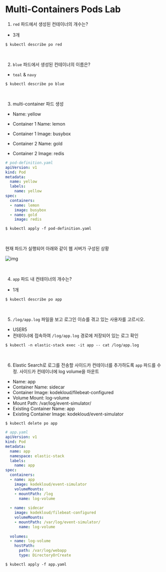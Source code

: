 # Multi-Containers Pods Lab

1. `red` 파드에서 생성된 컨테이너의 개수는?

- 3개

```
$ kubectl describe po red
```

<br>

2. `blue` 파드에서 생성된 컨테이너의 이름은?

- `teal` & `navy`

```
$ kubectl describe po blue
```

<br>

3. multi-container 파드 생성

- Name: yellow

- Container 1 Name: lemon
- Container 1 Image: busybox
- Container 2 Name: gold
- Container 2 Image: redis

```yaml
# pod-definition.yaml
apiVersion: v1
kind: Pod
metadata:
  name: yellow
  labels:
    name: yellow
spec:
  containers:
  - name: lemon
    image: busybox
  - name: gold
    image: redis
```

```
$ kubectl apply -f pod-definition.yaml
```

<br>

현재 파드가 실행되어 아래와 같이 웹 서버가 구성된 상황

![img](https://res.cloudinary.com/dezmljkdo/image/upload/v1627191939/kubernetes-ckad-elastic-stack_oacdz5.png)

<br>

4. `app` 파드 내 컨테이너의 개수는?

- 1개

```
$ kubectl describe po app
```

<br>

5. `/log/app.log` 파일을 보고 로그인 이슈를 겪고 있는 사용자를 고르시오.

- USER5
- 컨테이너에 접속하여 `/log/app.log` 경로에 저장되어 있는 로그 확인

```
$ kubectl -n elastic-stack exec -it app -- cat /log/app.log
```

<br>

6. Elastic Search로 로그를 전송할 사이드카 컨테이너를 추가하도록 `app` 파드를 수정. 사이드카 컨테이너에 log volume을 마운트

- Name: app
- Container Name: sidecar
- Container Image: kodekloud/filebeat-configured
- Volume Mount: log-volume
- Mount Path: /var/log/event-simulator/
- Existing Container Name: app
- Existing Container Image: kodekloud/event-simulator

```
$ kubectl delete po app
```

```yaml
# app.yaml
apiVersion: v1
kind: Pod
metadata:
  name: app
  namespace: elastic-stack
  labels:
    name: app
spec:
  containers:
  - name: app
    image: kodekloud/event-simulator
    volumeMounts:
    - mountPath: /log
      name: log-volume
  
  - name: sidecar
    image: kodekloud/filebeat-configured
    volumeMounts:
    - mountPath: /var/log/event-simulator/
      name: log-volume
      
  volumes:
  - name: log-volume
    hostPath:
      path: /var/log/webapp
      type: DirectoryOrCreate
```

```
$ kubectl apply -f app.yaml
```

